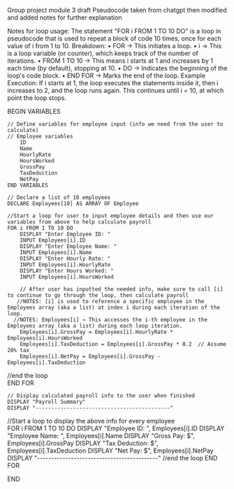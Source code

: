 Group project module 3 draft 
Pseudocode taken from chatgpt then modified and added notes for further explanation

Notes for loop usage: The statement "FOR i FROM 1 TO 10 DO" is a loop in pseudocode that is used to repeat a block of code 10 times, once for each value of i from 1 to 10.
Breakdown:
•	FOR → This initiates a loop.
•	i → This is a loop variable (or counter), which keeps track of the number of iterations.
•	FROM 1 TO 10 → This means i starts at 1 and increases by 1 each time (by default), stopping at 10.
•	DO → Indicates the beginning of the loop's code block.
•	END FOR → Marks the end of the loop.
Example Execution:
If i starts at 1, the loop executes the statements inside it, then i increases to 2, and the loop runs again. This continues until i = 10, at which point the loop stops.

BEGIN VARIABLES

    // Define variables for employee input (info we need from the user to calculate)
    // Employee variables 
        ID
        Name
        HourlyRate
        HoursWorked
        GrossPay
        TaxDeduction
        NetPay
    END VARIABLES

    // Declare a list of 10 employees
    DECLARE Employees[10] AS ARRAY OF Employee

    //Start a loop for user to input employee details and then use our variables from above to help calculate payroll
    FOR i FROM 1 TO 10 DO
        DISPLAY "Enter Employee ID: "
        INPUT Employees[i].ID
        DISPLAY "Enter Employee Name: "
        INPUT Employees[i].Name
        DISPLAY "Enter Hourly Rate: "
        INPUT Employees[i].HourlyRate
        DISPLAY "Enter Hours Worked: "
        INPUT Employees[i].HoursWorked

        // After user has inputted the needed info, make sure to call [i] to continue to go through the loop, then calculate payroll
       //NOTES: [i] is used to reference a specific employee in the Employees array (aka a list) at index i during each iteration of the loop.
      //NOTES: Employees[i] → This accesses the i-th employee in the Employees array (aka a list) during each loop iteration.
        Employees[i].GrossPay = Employees[i].HourlyRate * Employees[i].HoursWorked
        Employees[i].TaxDeduction = Employees[i].GrossPay * 0.2  // Assume 20% tax
        Employees[i].NetPay = Employees[i].GrossPay - Employees[i].TaxDeduction
//end the loop     
END FOR

    // Display calculated payroll info to the user when finished
    DISPLAY "Payroll Summary"
    DISPLAY "-------------------------------------------"
  //Start a loop to display the above info for every employee   
 FOR i FROM 1 TO 10 DO
        DISPLAY "Employee ID: ", Employees[i].ID
        DISPLAY "Employee Name: ", Employees[i].Name
        DISPLAY "Gross Pay: $", Employees[i].GrossPay
        DISPLAY "Tax Deduction: $", Employees[i].TaxDeduction
        DISPLAY "Net Pay: $", Employees[i].NetPay
        DISPLAY "-------------------------------------------"
    //end the loop 
    END FOR

END
